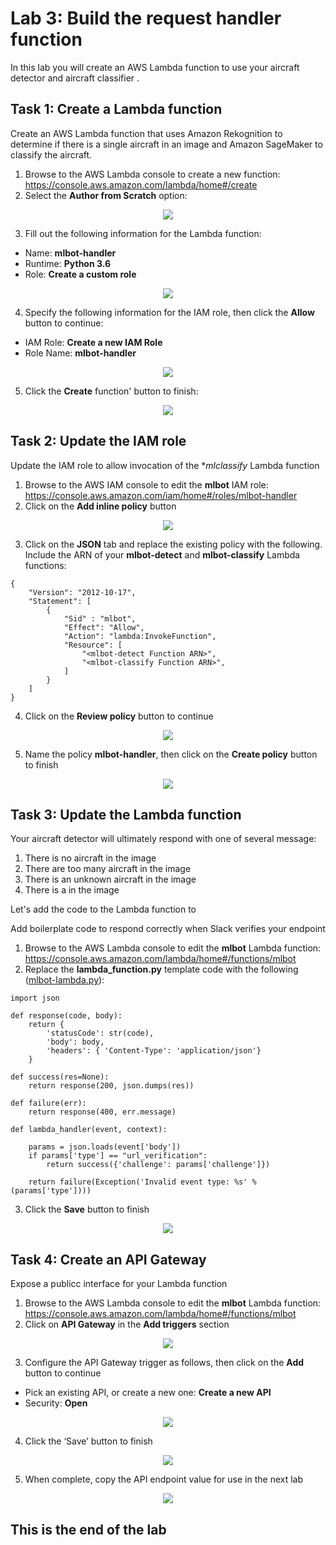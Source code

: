 # Lab 3: Build the request handler function
In this lab you will create an AWS Lambda function to use your aircraft detector and aircraft classifier .

## Task 1: Create a Lambda function
Create an AWS Lambda function that uses Amazon Rekognition to determine if there is a single aircraft in an image and Amazon SageMaker to classify the aircraft.
1. Browse to the AWS Lambda console to create a new function: https://console.aws.amazon.com/lambda/home#/create
2. Select the **Author from Scratch** option:

<p align="center"><img src="images/lab2-create-function-1.jpg"></p>

3. Fill out the following information for the Lambda function:
* Name: **mlbot-handler**
* Runtime: **Python 3.6**
* Role: **Create a custom role**

<p align="center"><img src="images/lab2-create-function-2.jpg"></p>

4. Specify the following information for the IAM role, then click the **Allow** button to continue:
* IAM Role: **Create a new IAM Role**
* Role Name: **mlbot-handler**

<p align="center"><img src="images/lab2-create-function-3.jpg"></p>

5. Click the **Create** function' button to finish:

<p align="center"><img src="images/lab2-create-function-4.jpg"></p>

## Task 2: Update the IAM role
Update the IAM role to allow invocation of the **mlclassify* Lambda function
1. Browse to the AWS IAM console to edit the **mlbot** IAM role: https://console.aws.amazon.com/iam/home#/roles/mlbot-handler
2. Click on the **Add inline policy** button

<p align="center"><img src="images/lab2-update-iam-1.jpg"></p>

3. Click on the **JSON** tab and replace the existing policy with the following. Include the ARN of your **mlbot-detect** and **mlbot-classify** Lambda functions:

```
{
    "Version": "2012-10-17",
    "Statement": [
        {
            "Sid" : "mlbot",
            "Effect": "Allow",
            "Action": "lambda:InvokeFunction",
            "Resource": [
                "<mlbot-detect Function ARN>",
                "<mlbot-classify Function ARN>",
            ]
        }
    ]
}
```
4. Click on the **Review policy** button to continue

<p align="center"><img src="images/lab2-update-iam-2.jpg"></p>

5. Name the policy **mlbot-handler**, then click on the **Create policy** button to finish

<p align="center"><img src="images/lab2-update-iam-3.jpg"></p>

## Task 3: Update the Lambda function
Your aircraft detector will ultimately respond with one of several message:
1. There is no aircraft in the image
2. There are too many aircraft in the image
3. There is an unknown aircraft in the image
4. There is a <aircraft type> in the image
    
Let's add the code to the Lambda function to 

Add boilerplate code to respond correctly when Slack verifies your endpoint 
1. Browse to the AWS Lambda console to edit the **mlbot** Lambda function: https://console.aws.amazon.com/lambda/home#/functions/mlbot
2. Replace the **lambda_function.py** template code with the following ([mlbot-lambda.py](mlbot-lambda.py)):
```
import json
 
def response(code, body):
    return {
        'statusCode': str(code),
        'body': body,
        'headers': { 'Content-Type': 'application/json'}
    }
 
def success(res=None):
    return response(200, json.dumps(res))
 
def failure(err):
    return response(400, err.message)
 
def lambda_handler(event, context):
 
    params = json.loads(event['body'])
    if params['type'] == "url_verification":
        return success({'challenge': params['challenge']})
        
    return failure(Exception('Invalid event type: %s' % (params['type'])))
```
3. Click the **Save** button to finish

<p align="center"><img src="images/lab2-update-function-1.jpg"></p>

## Task 4: Create an API Gateway
Expose a publicc interface for your Lambda function
1. Browse to the AWS Lambda console to edit the **mlbot** Lambda function: https://console.aws.amazon.com/lambda/home#/functions/mlbot
2. Click on **API Gateway** in the **Add triggers** section

<p align="center"><img src="images/lab2-create-gateway-1.jpg"></p>

3. Configure the API Gateway trigger as follows, then click on the **Add** button to continue
* Pick an existing API, or create a new one: **Create a new API**
* Security: **Open**

<p align="center"><img src="images/lab2-create-gateway-2.jpg"></p>

4. Click the ‘Save’ button to finish

<p align="center"><img src="images/lab2-create-gateway-3.jpg"></p>

5. When complete, copy the API endpoint value for use in the next lab

<p align="center"><img src="images/lab2-create-gateway-4.jpg"></p>

## This is the end of the lab

